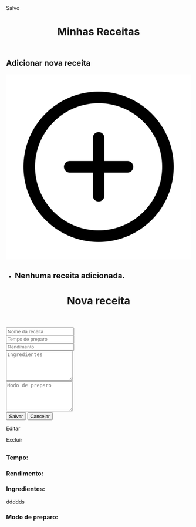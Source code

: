 <!DOCTYPE html>
<html lang="pt-br">
  <head>
    <meta charset="UTF-8" />
    <meta name="viewport" content="width=device-width, initial-scale=1.0" />
    <title>MYRECIPES</title>
    <link
      href="https://unpkg.com/boxicons@2.1.4/css/boxicons.min.css"
      rel="stylesheet"
    />
    <link href="style.css" rel="stylesheet" />
    <script src="crud.js" defer></script>
  </head>

  <body>
    <div id="mensagem">Salvo</div>
    <header>
      <h1>Minhas Receitas</h1>
    </header>

  <div id="btn-create">
      <h2>Adicionar nova receita</h2>
      <img src="css/add-circle-outline.svg" alt="">
    </div>

   <div id="lista-modal">
      <ul id="lista">
        <li id="vazio">
          <h2>Nenhuma receita adicionada.</h2>
        </li>
      </ul>

 <div id="modal">
        <div id="add-receita">
          <header id="modal-title">
            <h1 id="modal-modo">Nova receita</h1>
            <i id="x" class="bx bx-x"></i>
          </header>

   <form id="myform">
            <div id="myform-pai">
              <div id="div-nome">
                <input
                  type="text"
                  id="nome"
                  class="book-field"
                  placeholder="Nome da receita"
                  required
                />
              </div>
              <div id="myform-row">
                <div id="div-tempo">
                  <input
                    type="text"
                    id="tempo"
                    class="book-field"
                    placeholder="Tempo de preparo"
                    required
                  />
                </div>
                <div id="div-rend">
                  <input
                    type="text"
                    id="rendimento"
                    class="book-field"
                    placeholder="Rendimento"
                    required
                  />
                </div>
              </div>
              <div id="form-column">
                <div id="div-ingre">
                  <textarea name="ingredientes" id="ingredientes"  class="book-field" rows="5" placeholder="Ingredientes"></textarea>
                  <!-- <input
                    type="text"
                    id="ingredientes"
                    class="book-field"
                    placeholder="Ingredientes"
                    required
                  /> -->
                </div>
                <div id="div-preparo">
                  <textarea name="preparo" id="preparo" class="book-field" rows="5" placeholder="Modo de preparo"></textarea>
                  <!-- <input
                    type="text"
                    id="preparo"
                    class="book-field"
                    placeholder="Modo de preparo"
                    required
                  /> -->
                </div>
              </div>
            </div>
          </form>

<footer id="modal-footer">
            <button id="salvar" class="btn-save">Salvar</button>
            <button id="cancelar" class="btn-cancel">Cancelar</button>
          </footer>
        </div>
      </div>


      
<div id="view">
        <div class="fechar">
          <div id="btn">
            <div id="edit-btn">
              <p>Editar</p>
            </div>
            <div id="delete-btn">
              <p>Excluir</p>
            </div>
          </div>
          <i class="bx bx-x" id="x2"></i>
        </div>
        <div id="view2">
          <div class="nome">
            <h2 id="nome"></h2>
          </div>
          <div class="info">
            <div class="tempo">
              <h3>Tempo:</h3>
              <p id="tempo"></p>
            </div>
            <div class="rend">
              <h3>Rendimento:</h3>
              <p id="rend"></p>
            </div>
          </div>
          <div class="ingred">
            <h3>Ingredientes:</h3>
            <p id="ingred">ddddds</p>
          </div>
          <div class="preparo">
            <h3>Modo de preparo:</h3>
            <p id="preparo"></p>
          </div>
        </div>
      </div>
    </div>
  </body>
</html>
